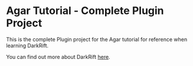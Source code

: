 # Agar Tutorial - Complete Plugin Project
This is the complete Plugin project for the Agar tutorial for reference when learning DarkRift.

You can find out more about DarkRift [here](http://www.darkriftnetworking.com).
